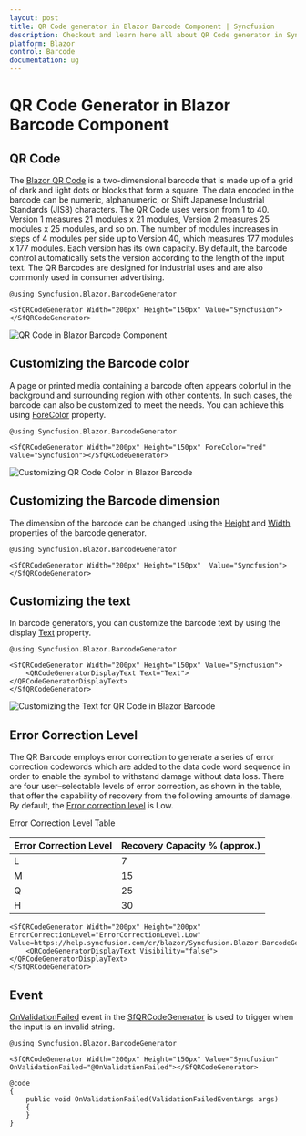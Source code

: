 ```yaml
---
layout: post
title: QR Code generator in Blazor Barcode Component | Syncfusion
description: Checkout and learn here all about QR Code generator in Syncfusion Blazor Barcode component and more.
platform: Blazor
control: Barcode
documentation: ug
---
```


# QR Code Generator in Blazor Barcode Component

## QR Code

The [Blazor QR Code](https://www.syncfusion.com/blazor-components/blazor-barcode) is a two-dimensional barcode that is made up of a grid of dark and light dots or blocks that form a square. The data encoded in the barcode can be numeric, alphanumeric, or Shift Japanese Industrial Standards (JIS8) characters. The QR Code uses version from 1 to 40. Version 1 measures 21 modules x 21 modules, Version 2 measures 25 modules x 25 modules, and so on. The number of modules increases in steps of 4 modules per side up to Version 40, which measures 177 modules x 177 modules. Each version has its own capacity. By default, the barcode control automatically sets the version according to the length of the input text. The QR Barcodes are designed for industrial uses and are also commonly used in consumer advertising.

```cshtml
@using Syncfusion.Blazor.BarcodeGenerator

<SfQRCodeGenerator Width="200px" Height="150px" Value="Syncfusion"></SfQRCodeGenerator>

```

![QR Code in Blazor Barcode Component](images/blazor-barcode-with-qrcode.png)
<!-- {% previewsample "https://blazorplayground.syncfusion.com/embed/hNVUXcBbqsBiOTzq?appbar=false&editor=false&result=true&errorlist=false&theme=bootstrap5" %} -->

## Customizing the Barcode color

A page or printed media containing a barcode often appears colorful in the background and surrounding region with other contents. In such cases, the barcode can also be customized to meet the needs. You can achieve this using [ForeColor](https://help.syncfusion.com/cr/blazor/Syncfusion.Blazor.BarcodeGenerator.SfQRCodeGenerator.html#Syncfusion_Blazor_BarcodeGenerator_SfQRCodeGenerator_ForeColor) property.

```cshtml
@using Syncfusion.Blazor.BarcodeGenerator

<SfQRCodeGenerator Width="200px" Height="150px" ForeColor="red" Value="Syncfusion"></SfQRCodeGenerator>

```

![Customizing QR Code Color in Blazor Barcode](images/blazor-barcode-qrcode-color-customization.png)
<!-- {% previewsample "https://blazorplayground.syncfusion.com/embed/hZhAZGLFUMHaEsIP?appbar=false&editor=false&result=true&errorlist=false&theme=bootstrap5" %} -->

## Customizing the Barcode dimension

The dimension of the barcode can be changed using the [Height](https://help.syncfusion.com/cr/blazor/Syncfusion.Blazor.BarcodeGenerator.SfQRCodeGenerator.html#Syncfusion_Blazor_BarcodeGenerator_SfQRCodeGenerator_Height) and [Width](https://help.syncfusion.com/cr/blazor/Syncfusion.Blazor.BarcodeGenerator.SfQRCodeGenerator.html#Syncfusion_Blazor_BarcodeGenerator_SfQRCodeGenerator_Width) properties of the barcode generator.

```cshtml
@using Syncfusion.Blazor.BarcodeGenerator

<SfQRCodeGenerator Width="200px" Height="150px"  Value="Syncfusion"></SfQRCodeGenerator>

```

## Customizing the text

In barcode generators, you can customize the barcode text by using the display [Text](https://help.syncfusion.com/cr/blazor/Syncfusion.Blazor.BarcodeGenerator.QRCodeGeneratorDisplayText.html#Syncfusion_Blazor_BarcodeGenerator_QRCodeGeneratorDisplayText_Text) property.

```cshtml
@using Syncfusion.Blazor.BarcodeGenerator

<SfQRCodeGenerator Width="200px" Height="150px" Value="Syncfusion">
    <QRCodeGeneratorDisplayText Text="Text"></QRCodeGeneratorDisplayText>
</SfQRCodeGenerator>

```

![Customizing the Text for QR Code in Blazor Barcode](images/blazor-barcode-qrcode-text-customization.png)
<!-- {% previewsample "https://blazorplayground.syncfusion.com/embed/rtVUZmLlqMlRhKUe?appbar=false&editor=false&result=true&errorlist=false&theme=bootstrap5" %} -->

## Error Correction Level

The QR Barcode employs error correction to generate a series of error correction codewords which are added to the data code word sequence in order to enable the symbol to withstand damage without data loss. There are four user–selectable levels of error correction, as shown in the table, that offer the capability of recovery from the following amounts of damage. By default, the [Error correction level](https://help.syncfusion.com/cr/blazor/Syncfusion.Blazor.BarcodeGenerator.ErrorCorrectionLevel.html) is Low.

Error Correction Level Table

|Error Correction Level|	Recovery Capacity % (approx.)|
|----------|--------------|
|L	|7|
|M	|15|
|Q	|25|
|H	|30|

```cshtml
<SfQRCodeGenerator Width="200px" Height="200px" ErrorCorrectionLevel="ErrorCorrectionLevel.Low" Value=https://help.syncfusion.com/cr/blazor/Syncfusion.Blazor.BarcodeGenerator.ErrorCorrectionLevel.html>
    <QRCodeGeneratorDisplayText Visibility="false"></QRCodeGeneratorDisplayText>
</SfQRCodeGenerator>
```

<!-- {% previewsample "https://blazorplayground.syncfusion.com/embed/hXVUDmrPgiufWqEg?appbar=false&editor=false&result=true&errorlist=false&theme=bootstrap5" %} -->

## Event

[OnValidationFailed](https://help.syncfusion.com/cr/blazor/Syncfusion.Blazor.BarcodeGenerator.SfQRCodeGenerator.html#Syncfusion_Blazor_BarcodeGenerator_SfQRCodeGenerator_OnValidationFailed) event in the [SfQRCodeGenerator](https://help.syncfusion.com/cr/blazor/Syncfusion.Blazor.BarcodeGenerator.SfQRCodeGenerator.html) is used to trigger when the input is an invalid string.

```cshtml
@using Syncfusion.Blazor.BarcodeGenerator

<SfQRCodeGenerator Width="200px" Height="150px" Value="Syncfusion" OnValidationFailed="@OnValidationFailed"></SfQRCodeGenerator>

@code
{
    public void OnValidationFailed(ValidationFailedEventArgs args)
    {
    }
}

```